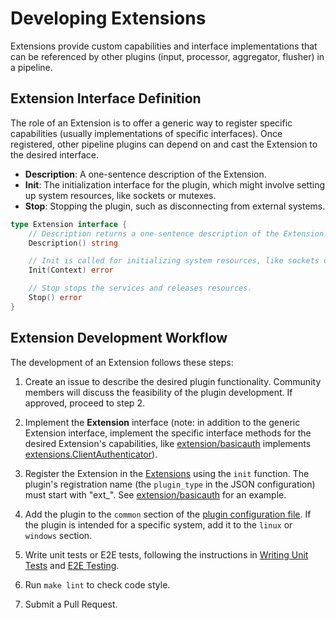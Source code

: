 # Developing Extensions

Extensions provide custom capabilities and interface implementations that can be referenced by other plugins (input, processor, aggregator, flusher) in a pipeline.

## Extension Interface Definition

The role of an Extension is to offer a generic way to register specific capabilities (usually implementations of specific interfaces). Once registered, other pipeline plugins can depend on and cast the Extension to the desired interface.

- **Description**: A one-sentence description of the Extension.
- **Init**: The initialization interface for the plugin, which might involve setting up system resources, like sockets or mutexes.
- **Stop**: Stopping the plugin, such as disconnecting from external systems.

```go
type Extension interface {
    // Description returns a one-sentence description of the Extension.
    Description() string

    // Init is called for initializing system resources, like sockets or mutexes.
    Init(Context) error

    // Stop stops the services and releases resources.
    Stop() error
}
```

## Extension Development Workflow

The development of an Extension follows these steps:

1. Create an issue to describe the desired plugin functionality. Community members will discuss the feasibility of the plugin development. If approved, proceed to step 2.

2. Implement the **Extension** interface (note: in addition to the generic Extension interface, implement the specific interface methods for the desired Extension's capabilities, like [extension/basicauth](https://github.com/alibaba/ilogtail/blob/main/plugins/extension/basicauth/basicauth.go) implements [extensions.ClientAuthenticator](https://github.com/alibaba/ilogtail/blob/main/pkg/pipeline/extensions/authenticator.go)).

3. Register the Extension in the [Extensions](https://github.com/alibaba/ilogtail/blob/main/plugin.go) using the `init` function. The plugin's registration name (the `plugin_type` in the JSON configuration) must start with "ext_". See [extension/basicauth](https://github.com/alibaba/ilogtail/blob/main/plugins/extension/basicauth/basicauth.go) for an example.

4. Add the plugin to the `common` section of the [plugin configuration file](https://github.com/alibaba/ilogtail/blob/main/plugins.yml). If the plugin is intended for a specific system, add it to the `linux` or `windows` section.

5. Write unit tests or E2E tests, following the instructions in [Writing Unit Tests](../test/unit-test.md) and [E2E Testing](../test/e2e-test.md).

6. Run `make lint` to check code style.

7. Submit a Pull Request.
